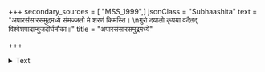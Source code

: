 +++
secondary_sources = [ "MSS_1999",]
jsonClass = "Subhaashita"
text = "अपारसंसारसमुद्रमध्ये संमज्जतो मे शरणं किमस्ति।  \nगुरो दयालो कृपया वदैतद् विश्वेशपादाम्बुजदीर्घनौका॥"
title = "अपारसंसारसमुद्रमध्ये"

+++

<details><summary>Text</summary>

अपारसंसारसमुद्रमध्ये संमज्जतो मे शरणं किमस्ति।  
गुरो दयालो कृपया वदैतद् विश्वेशपादाम्बुजदीर्घनौका॥
</details>
